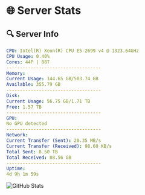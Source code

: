 # 🌐 Server Stats
## 🔍 Server Info
```yaml
CPU: Intel(R) Xeon(R) CPU E5-2699 v4 @ 1323.64GHz
CPU Usage: 0.40%
Cores: 44P | 88T
-----------------------------------
Memory:
Current Usage: 144.65 GB/503.74 GB
Available: 355.79 GB
-----------------------------------
Disk:
Current Usage: 56.75 GB/1.71 TB
Free: 1.57 TB
-----------------------------------
GPU:
No GPU detected
-----------------------------------
Network:
Current Transfer (Sent): 20.35 MB/s
Current Transfer (Received): 98.60 KB/s
Total Sent: 8.50 TB
Total Received: 88.56 GB
-----------------------------------
Uptime:
4d 9h 1m 59s
```
![GitHub Stats](https://img.shields.io/badge/Updated-2025-03-12_06:24:48-blue)